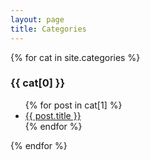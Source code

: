 ```yaml
---
layout: page
title: Categories
---
```


{% for cat in site.categories %}
  <h3>{{ cat[0] }}</h3>
  <ul>
    {% for post in cat[1] %}
      <li><a href="{{ post.url | absolute_url }}">{{ post.title }}</a></li>
    {% endfor %}
  </ul>
{% endfor %}
